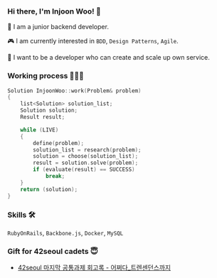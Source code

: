 ### Hi there, I'm Injoon Woo! 👋

🌱 I am a junior backend developer.

🎮 I am currently interested in `BDD`, `Design Patterns`, `Agile`.

🚀 I want to be a developer who can create and scale up own service.

### Working process 👨🏻‍💻

```C++
Solution InjoonWoo::work(Problem& problem)
{
    list<Solution> solution_list;
    Solution solution;
    Result result;

    while (LIVE)
    {
        define(problem);
        solution_list = research(problem);
        solution = choose(solution_list);
        result = solution.solve(problem);
        if (evaluate(result) == SUCCESS)
            break;
    }
    return (solution);
}
```

### Skills 🛠

`RubyOnRails`, `Backbone.js`, `Docker`, `MySQL`

### Gift for 42seoul cadets 😇

- [42seoul 마지막 공통과제 회고록 - 어쩌다\_트렌센던스까지](https://drive.google.com/file/d/1zYaScpcYvCPOyVMukgt9moO7cJXkiwEm/view)

<!--
**humblEgo/humblEgo** is a ✨ _special_ ✨ repository because its `README.md` (this file) appears on your GitHub profile.

Here are some ideas to get you started:

- 🔭 I’m currently working on ...
- 🌱 I’m currently learning ...
- 👯 I’m looking to collaborate on ...
- 🤔 I’m looking for help with ...
- 💬 Ask me about ...
- 📫 How to reach me: ...
- 😄 Pronouns: ...
- ⚡ Fun fact: ...
  -->
